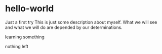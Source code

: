 # hello-world
Just a first try
This is just some description about myself. What we will see and what we will do are depended by our determinations.

learning something

nothing left